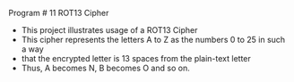 Program # 11 ROT13 Cipher

- This project illustrates usage of a ROT13 Cipher
- This cipher represents the letters A to Z as the numbers 0 to 25 in such a way
- that the encrypted letter is 13 spaces from the plain-text letter
- Thus, A becomes N, B becomes O and so on.
